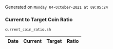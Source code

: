 Generated on `Monday 04-October-2021 at 09:05:24`

### Current to Target Coin Ratio
`current_coin_ratio.sh`

Date|Current|Target|Ratio
---|---|---|---
